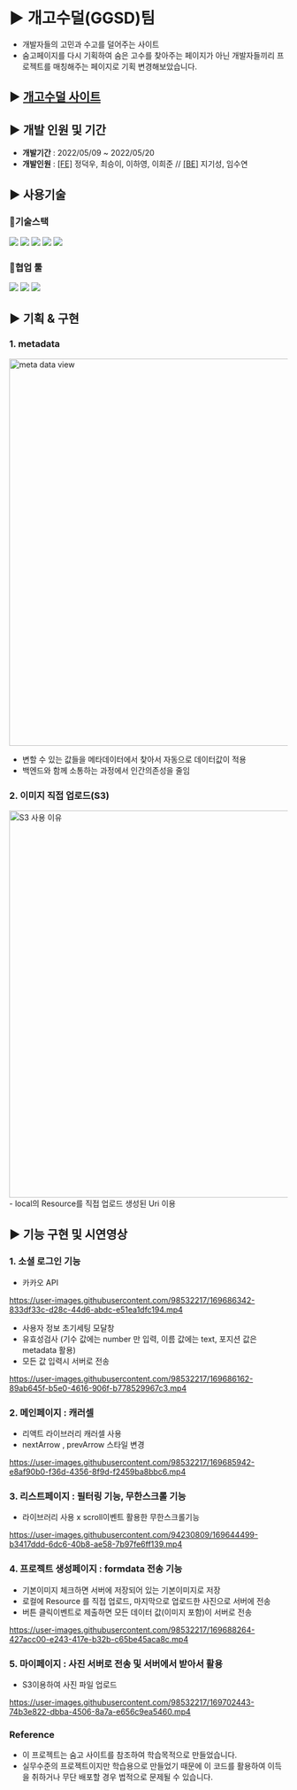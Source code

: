 # ► 개고수덜(GGSD)팀
- 개발자들의 고민과 수고를 덜어주는 사이트
- 숨고페이지를 다시 기획하여 숨은 고수를 찾아주는 페이지가 아닌
  개발자들끼리 프로젝트를 매칭해주는 페이지로 기획 변경해보았습니다.

## ► [개고수덜 사이트](http://13.56.151.244:8000/)

## ► 개발 인원 및 기간

- __개발기간__ : 2022/05/09 ~ 2022/05/20
- __개발인원__ : [[FE]](https://github.com/wecode-bootcamp-korea/32-2nd-GGSD-frontend) 정덕우, 최승이, 이하영, 이희준  //  [[BE]](https://github.com/wecode-bootcamp-korea/32-2nd-GGSD-backend) 지기성, 임수연
 


## ► 사용기술

### 📍기술스택 
<img src="https://img.shields.io/badge/javascript-F7DF1E?style=for-the-badge&logo=javascript&logoColor=black"> <img src="https://img.shields.io/badge/react-61DAFB?style=for-the-badge&logo=react&logoColor=black"> <img src="https://img.shields.io/badge/react router-CA4245?style=for-the-badge&logo=react router&logoColor=black"> <img src="https://img.shields.io/badge/styled component-4A154B?style=for-the-badge&logo=styled components&logoColor=black"> <img src="https://img.shields.io/badge/AWS-232F3E?style=for-the-badge&logo=AmazonAWS&logoColor=black">

### 📍협업 툴
<img src="https://img.shields.io/badge/github-181717?style=for-the-badge&logo=github&logoColor=white"> <img src="https://img.shields.io/badge/slack-4A154B?style=for-the-badge&logo=slack&logoColor=white"> <img src="https://img.shields.io/badge/notion-000000?style=for-the-badge&logo=notion&logoColor=white">

## ► 기획 & 구현

### 1. metadata 

<img width="700" alt="meta data view" src="https://user-images.githubusercontent.com/89971435/169652820-5c771cf7-dc0f-47d5-94a7-07211917fba8.png">

- 변할 수 있는 값들을 메타데이터에서 찾아서 자동으로 데이터값이 적용
- 백엔드와 함께 소통하는 과정에서 인간의존성을 줄임


### 2. 이미지 직접 업로드(S3)

<img width="700" alt="S3 사용 이유" src="https://user-images.githubusercontent.com/89971435/169653649-1ca7947a-8e45-4883-9413-dbe107ccce05.png">
- local의 Resource를 직접 업로드 생성된 Uri 이용


## ► 기능 구현 및 시연영상
### 1. 소셜 로그인 기능

- 카카오 API 

https://user-images.githubusercontent.com/98532217/169686342-833df33c-d28c-44d6-abdc-e51ea1dfc194.mp4

- 사용자 정보 초기세팅 모달창
- 유효성검사 (기수 값에는 number 만 입력, 이름 값에는 text, 포지션 값은 metadata 활용)
- 모든 값 입력시 서버로 전송

https://user-images.githubusercontent.com/98532217/169686162-89ab645f-b5e0-4616-906f-b778529967c3.mp4

### 2. 메인페이지 : 캐러셀 
- 리액트 라이브러리 캐러셀 사용
- nextArrow , prevArrow 스타일 변경

https://user-images.githubusercontent.com/98532217/169685942-e8af90b0-f36d-4356-8f9d-f2459ba8bbc6.mp4

### 3. 리스트페이지 : 필터링 기능, 무한스크롤 기능
- 라이브러리 사용 x scroll이벤트 활용한 무한스크롤기능

https://user-images.githubusercontent.com/94230809/169644499-b3417ddd-6dc6-40b8-ae58-7b97fe6ff139.mp4


### 4. 프로젝트 생성페이지 : formdata 전송 기능
- 기본이미지 체크하면 서버에 저장되어 있는 기본이미지로 저장
- 로컬에 Resource 를 직접 업로드, 마지막으로 업로드한 사진으로 서버에 전송
- 버튼 클릭이벤트로 제출하면 모든 데이터 값(이미지 포함)이 서버로 전송

https://user-images.githubusercontent.com/98532217/169688264-427acc00-e243-417e-b32b-c65be45aca8c.mp4

### 5. 마이페이지 : 사진 서버로 전송 및 서버에서 받아서 활용
- S3이용하여 사진 파일 업로드

https://user-images.githubusercontent.com/98532217/169702443-74b3e822-dbba-4506-8a7a-e656c9ea5460.mp4


### Reference

- 이 프로젝트는 숨고 사이트를 참조하여 학습목적으로 만들었습니다.
- 실무수준의 프로젝트이지만 학습용으로 만들었기 때문에 이 코드를 활용하여 이득을 취하거나 무단 배포할 경우 법적으로 문제될 수 있습니다.



